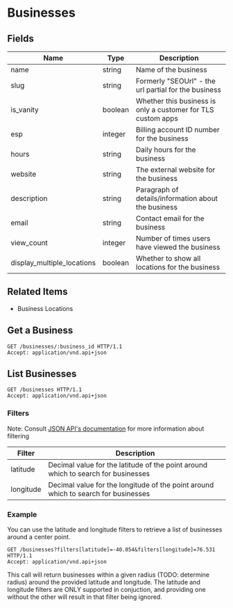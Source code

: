 # Businesses

## Fields

| Name | Type | Description |
|------|------|-------------|
| name | string | Name of the business |
| slug | string | Formerly "SEOUrl" - the url partial for the business |
| is_vanity | boolean | Whether this business is only a customer for TLS custom apps |
| esp | integer | Billing account ID number for the business |
| hours | string | Daily hours for the business |
| website | string | The external website for the business |
| description | string | Paragraph of details/information about the business |
| email | string | Contact email for the business |
| view_count | integer | Number of times users have viewed the business |
| display_multiple_locations | boolean | Whether to show all locations for the business |

## Related Items

* Business Locations

## Get a Business

```http
GET /businesses/:business_id HTTP/1.1
Accept: application/vnd.api+json
```

## List Businesses

```http
GET /businesses HTTP/1.1
Accept: application/vnd.api+json
```

### Filters

Note: Consult [JSON API's documentation](http://jsonapi.org/format/#fetching-filtering) for more information about filtering

| Filter | Description | 
|--------|-------------|
| latitude | Decimal value for the latitude of the point around which to search for businesses |
| longitude | Decimal value for the longitude of the point around which to search for businesses |

### Example

You can use the latitude and longitude filters to retrieve a list of businesses around a center point.

```http
GET /businesses?filters[latitude]=-40.054&filters[longitude]=76.531 HTTP/1.1
Accept: application/vnd.api+json
```

This call will return businesses within a given radius (TODO: determine radius) around the provided latitude and longitude. The latitude and longitude filters are ONLY supported in conjuction, and providing one without the other will result in that filter being ignored.
